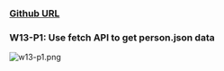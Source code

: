 ### [Github URL](https://github.com/yuwen1213/1112-1N-js-demo-211410740.git)

### W13-P1: Use fetch API to get person.json data

![w13-p1.png](https://hlbovfzvhsftjuylmwlc.supabase.co/storage/v1/object/public/demo-40/md_1N_img/w13-p1.png)
